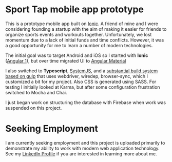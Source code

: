# Sport Tap mobile app prototype

This is a prototype mobile app built on [Ionic](http://ionicframework.com). A friend of mine and I were
considering founding a startup with the aim of making it easier for friends to organize sports events and workouts together.
Unfortunately, we lost momentum due to a lack of initial funds and time conflicts. However, it was a good opportunity for me
to learn a number of modern technologies.

The initial goal was to target Android and iOS so I started with **Ionic** ([Angular 1](https://angularjs.org)),
but over time migrated UI to [Angular Material](https://material.angularjs.org)

I also switched to **Typescript**, [SystemJS](https://github.com/systemjs/systemjs), and a [substantial build system based on gulp](https://github.com/MaximAbramchuck/angular-gulp-ionic-boilerplate)
that uses webdriver, wiredep, browser-sync, which I customized a bit for my project. Also CSS is generated using SASS.
For testing I initially looked at Karma, but after some configuration frustration switched to Mocha and Chai. 

I just began work on structuring the database with Firebase when work was suspended on this project.

# Seeking Employment

I am currently seeking employment and this project is uploaded primarily to demonstrate 
my ability to work with modern web application technology. See my [LinkedIn Profile](https://www.linkedin.com/in/arlowhite)
if you are interested in learning more about me.
